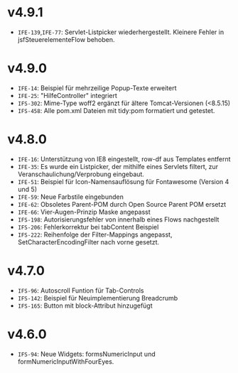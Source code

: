 # v4.9.1
- `IFE-139`,`IFE-77`: Servlet-Listpicker wiederhergestellt. Kleinere Fehler in jsfSteuerelementeFlow behoben.

# v4.9.0
- `IFE-14`: Beispiel für mehrzeilige Popup-Texte erweitert
- `IFE-25`: "HilfeController" integriert
- `IFS-302`: Mime-Type woff2 ergänzt für ältere Tomcat-Versionen (<8.5.15)
- `IFS-458`: Alle pom.xml Dateien mit tidy:pom formatiert und getestet.

# v4.8.0
- `IFE-16`: Unterstützung von IE8 eingestellt, row-df aus Templates entfernt
- `IFE-35`: Es wurde ein Listpicker, der mithilfe eines Servlets filtert, zur Veranschaulichung/Verprobung eingebaut.
- `IFE-51`: Beispiel für Icon-Namensauflösung für Fontawesome (Version 4 und 5)
- `IFE-59`: Neue Farbstile eingebunden
- `IFE-62`: Obsoletes Parent-POM durch Open Source Parent POM ersetzt
- `IFE-66`: Vier-Augen-Prinzip Maske angepasst
- `IFS-198`: Autorisierungsfehler von innerhalb eines Flows nachgestellt
- `IFS-206`: Fehlerkorrektur bei tabContent Beispiel
- `IFS-222`: Reihenfolge der Filter-Mappings angepasst, SetCharacterEncodingFilter nach vorne gesetzt.

# v4.7.0
- `IFS-96`: Autoscroll Funtion für Tab-Controls
- `IFS-142`: Beispiel für Neuimplementierung Breadcrumb
- `IFS-165`: Button mit block-Attribut hinzugefügt

# v4.6.0
- `IFS-94`: Neue Widgets: formsNumericInput und formNumericInputWithFourEyes.
